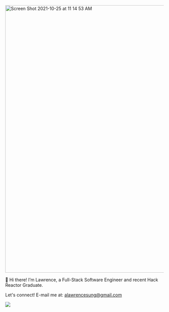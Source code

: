 <img width="849" alt="Screen Shot 2021-10-25 at 11 14 53 AM" src="https://user-images.githubusercontent.com/86628578/138748761-7541bf4e-3a07-400f-80c6-ddebe0110649.png">


👋 Hi there! I’m Lawrence, a Full-Stack Software Engineer and recent Hack Reactor Graduate.

Let's connect! E-mail me at: alawrencesung@gmail.com

<a href="https://www.linkedin.com/in/lsun0">
<img src="https://img.shields.io/badge/LinkedIn-0077B5?style=for-the-badge&logo=linkedin&logoColor=white" />
</a>


<!---
DrewHang/DrewHang is a ✨ special ✨ repository because its `README.md` (this file) appears on your GitHub profile.
You can click the Preview link to take a look at your changes.
--->

<!--
**lawsun03/lawsun03** is a ✨ _special_ ✨ repository because its `README.md` (this file) appears on your GitHub profile.

Here are some ideas to get you started:

- 🔭 I’m currently working on ...
- 🌱 I’m currently learning ...
- 👯 I’m looking to collaborate on ...
- 🤔 I’m looking for help with ...
- 💬 Ask me about ...
- 📫 How to reach me: ...
- 😄 Pronouns: ...
- ⚡ Fun fact: ...
-->
